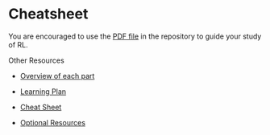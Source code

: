 # Cheatsheet

You are encouraged to use the [PDF file](https://github.com/udacity/deep-reinforcement-learning/tree/master/cheatsheet/cheatsheet.pdf) in the repository to guide your study of RL.

Other Resources

- [Overview of each part](https://classroom.udacity.com/nanodegrees/nd893/parts/8f607726-757e-4ef5-8b64-f2368755b89a/modules/2175586f-ae62-4a32-b87e-5693a4ec1dd6/lessons/cbd125cd-6d16-439c-b902-1956b49ef495/concepts/b0d69868-85a5-4bee-a0fe-9533a92a3b05)

- [Learning Plan](https://classroom.udacity.com/nanodegrees/nd893/parts/8f607726-757e-4ef5-8b64-f2368755b89a/modules/2175586f-ae62-4a32-b87e-5693a4ec1dd6/lessons/d9e14d9b-32dc-4870-81db-91d424619709/concepts/01ae55e2-e5ff-47bb-844a-b6759503e572)

- [Cheat Sheet](https://github.com/udacity/deep-reinforcement-learning/blob/master/cheatsheet/cheatsheet.pdf)

- [Optional Resources](https://classroom.udacity.com/nanodegrees/nd893/parts/8f607726-757e-4ef5-8b64-f2368755b89a/modules/2175586f-ae62-4a32-b87e-5693a4ec1dd6/lessons/438a6e83-6b04-4a0f-9a30-4fe6950f9a4f/concepts/c8974789-7cf4-4138-9486-e11640995033)